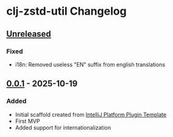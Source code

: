 <!-- Keep a Changelog guide -> https://keepachangelog.com -->

# clj-zstd-util Changelog

## [Unreleased]

### Fixed

- i18n: Removed useless "EN" suffix from english translations

## [0.0.1] - 2025-10-19

### Added

- Initial scaffold created from [IntelliJ Platform Plugin Template](https://github.com/JetBrains/intellij-platform-plugin-template)
- First MVP
- Added support for internationalization

[Unreleased]: https://github.com/chenlijun99/jetbrains-assignment/compare/v0.0.1...HEAD
[0.0.1]: https://github.com/chenlijun99/jetbrains-assignment/commits/v0.0.1

